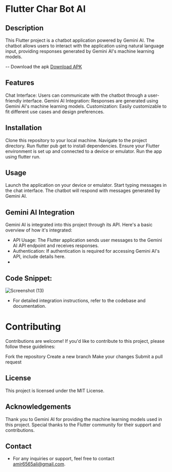 # Flutter Char Bot AI
## Description
This Flutter project is a chatbot application powered by Gemini AI. The chatbot allows users to interact with the application using natural language input, providing responses generated by Gemini AI's machine learning models.

-- Download the apk [Download APK](https://github.com/aamirali65/Flutter-Chat-Bot-AI-Project/raw/main/app-release.apk)

## Features
Chat Interface: Users can communicate with the chatbot through a user-friendly interface.
Gemini AI Integration: Responses are generated using Gemini AI's machine learning models.
Customization: Easily customizable to fit different use cases and design preferences.

## Installation
Clone this repository to your local machine.
Navigate to the project directory.
Run flutter pub get to install dependencies.
Ensure your Flutter environment is set up and connected to a device or emulator.
Run the app using flutter run.

## Usage
Launch the application on your device or emulator.
Start typing messages in the chat interface.
The chatbot will respond with messages generated by Gemini AI.

## Gemini AI Integration
Gemini AI is integrated into this project through its API. Here's a basic overview of how it's integrated:

- API Usage: The Flutter application sends user messages to the Gemini AI API endpoint and receives responses.
- Authentication: If authentication is required for accessing Gemini AI's API, include details here.
- 
## Code Snippet:
![Screenshot (13)](https://github.com/aamirali65/Flutter-Chat-Bot-AI-Project/assets/103622237/03b1b018-538d-4609-910c-1bf139cbd8be)


- For detailed integration instructions, refer to the codebase and documentation.

# Contributing
Contributions are welcome! If you'd like to contribute to this project, please follow these guidelines:

Fork the repository
Create a new branch
Make your changes
Submit a pull request
## License
This project is licensed under the MIT License.

## Acknowledgements
Thank you to Gemini AI for providing the machine learning models used in this project.
Special thanks to the Flutter community for their support and contributions.

## Contact
- For any inquiries or support, feel free to contact amir6565ali@gmail.com.
